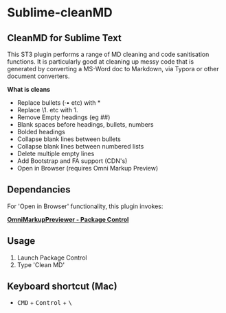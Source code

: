 
# Sublime-cleanMD

## CleanMD for Sublime Text

This ST3 plugin performs a range of MD cleaning and code sanitisation functions.   It is particularly good at cleaning up messy code that is generated by converting a MS-Word doc to Markdown, via Typora or other document converters.

**What is cleans**

* Replace bullets (·• etc) with \*
* Replace \\1. etc with 1.
* Remove Empty headings (eg ##)
* Blank spaces before headings, bullets, numbers
* Bolded headings
* Collapse blank lines between bullets
* Collapse blank lines between numbered lists
* Delete multiple empty lines
* Add Bootstrap and FA support (CDN's)
* Open in Browser (requires Omni Markup Preview)


## Dependancies

For 'Open in Browser' functionality, this plugin invokes:

<p><strong><a href="https://packagecontrol.io/packages/OmniMarkupPreviewer" target="_blank">OmniMarkupPreviewer - Package Control</a></strong></p>


## Usage

1. Launch Package Control
2. Type 'Clean MD'

## Keyboard shortcut (Mac)

* <kbd>CMD</kbd> + <kbd>Control</kbd> + <kbd>\\</kbd>

